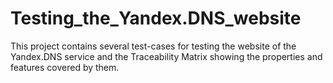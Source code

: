 # Testing_the_Yandex.DNS_website

This project contains several test-cases for testing the website of the Yandex.DNS service and the Traceability Matrix showing the properties and features covered by them.
